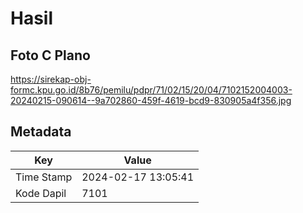 # Hasil

## Foto C Plano

https://sirekap-obj-formc.kpu.go.id/8b76/pemilu/pdpr/71/02/15/20/04/7102152004003-20240215-090614--9a702860-459f-4619-bcd9-830905a4f356.jpg


## Metadata

| Key        | Value               |
| ---------- | ------------------- |
| Time Stamp | 2024-02-17 13:05:41 |
| Kode Dapil | 7101                |



